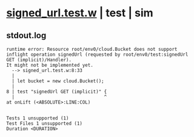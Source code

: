 # [signed_url.test.w](../../../../../../examples/tests/sdk_tests/bucket/signed_url.test.w) | test | sim

## stdout.log
```log
runtime error: Resource root/env0/cloud.Bucket does not support inflight operation signedUrl (requested by root/env0/test:signedUrl GET (implicit)/Handler).
It might not be implemented yet.
  --> signed_url.test.w:8:33
  | 
  | let bucket = new cloud.Bucket();
  | 
8 | test "signedUrl GET (implicit)" {
  |                                 ^
at onLift (<ABSOLUTE>:LINE:COL)
 
 
Tests 1 unsupported (1)
Test Files 1 unsupported (1)
Duration <DURATION>
```

